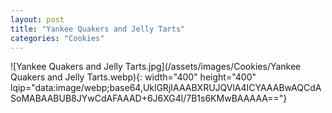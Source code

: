 ```yaml
---
layout: post
title: "Yankee Quakers and Jelly Tarts"
categories: "Cookies"
---
```

![Yankee Quakers and Jelly Tarts.jpg](/assets/images/Cookies/Yankee Quakers and Jelly Tarts.webp){: width="400" height="400" lqip="data:image/webp;base64,UklGRjIAAABXRUJQVlA4ICYAAABwAQCdASoMABAABUB8JYwCdAFAAAD+6J6XG4l/7B1s6KMwBAAAAA=="}

